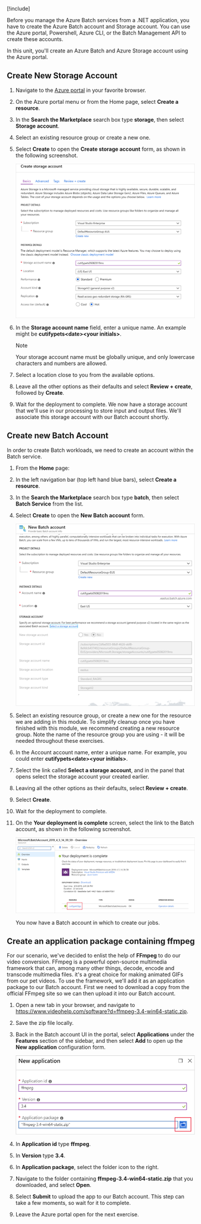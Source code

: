 [!include[](../../../includes/azure-exercise-subscription-prerequisite.md)]

Before you manage the Azure Batch services from a .NET application, you have to create the Azure Batch account and Storage account. You can use the Azure portal, Powershell, Azure CLI, or the Batch Management API to create these accounts.

In this unit, you'll create an Azure Batch and Azure Storage account using the Azure portal.

## Create New Storage Account

1. Navigate to the [Azure portal](https://portal.azure.com/learn.docs.microsoft.com?azure-portal=true) in your favorite browser.

1. On the Azure portal menu or from the Home page, select **Create a resource**.

1. In the **Search the Marketplace** search box type **storage**, then select **Storage account**.

1. Select an existing resource group or create a new one.

1. Select **Create** to open the **Create storage account** form, as shown in the following screenshot.

    ![create storage account form open on the Basics tab](../media/3-create-storage-account.png)

1. In the **Storage account name** field, enter a unique name. An example might be **cutifypets\<date\>\<your initials\>**.

    > [!NOTE]
    > Your storage account name must be globally unique, and only lowercase characters and numbers are allowed.

1. Select a location close to you from the available options.

1. Leave all the other options as their defaults and select **Review + create**, followed by **Create**.

1. Wait for the deployment to complete. We now have a storage account that we'll use in our processing to store input and output files. We'll associate this storage account with our Batch account shortly.

## Create new Batch Account

In order to create Batch workloads, we need to create an account within the Batch service.

1. From the **Home** page:
1. In the left navigation bar (top left hand blue bars), select **Create a resource**.
1. In the **Search the Marketplace** search box type **batch**, then select **Batch Service** from the list.
1. Select **Create** to open the **New Batch account** form.

    ![Portal interface for the "new batch account" form](../media/3-new-batch-service.png)

1. Select an existing resource group, or create a new one for the resource we are adding in this module. To simplify cleanup once you have finished with this module, we recommend creating a new resource group. Note the name of the resource group you are using - it will be needed throughout these exercises. 
1. In the Account account name, enter a unique name. For example, you could enter **cutifypets\<date\>\<your initials\>**.
1. Select the link called **Select a storage account**, and in the panel that opens select the storage account your created earlier.
1. Leaving all the other options as their defaults, select **Review + create**.
1. Select **Create**.
1. Wait for the deployment to complete.
1. On the **Your deployment is complete** screen, select the link to the Batch account, as shown in the following screenshot.

    !["Your deployment is complete" screen with the new Batch account highlighted](../media/3-new-batch-service-created.png)

    You now have a Batch account in which to create our jobs. 

## Create an application package containing ffmpeg

For our scenario, we've decided to enlist the help of **FFmpeg** to do our video conversion. FFmpeg is a powerful open-source multimedia framework that can, among many other things, decode, encode and transcode multimedia files. it's a great choice for making animated GIFs from our pet videos.   To use the framework, we'll add it as an application package to our Batch account. First we need to download a copy from the official FFmpeg site so we can then upload it into our Batch account.

1. Open a new tab in your browser, and navigate to https://www.videohelp.com/software?d=ffmpeg-3.4-win64-static.zip.

1. Save the zip file locally.

1. Back in the Batch account UI in the portal, select **Applications** under the **Features** section of the sidebar, and then select **Add** to open up the **New application** configuration form.

    !["New application" configuration form](../media/3-add-application-to-batch.png)

1. In **Application id** type **ffmpeg**.
1. In **Version** type **3.4**.
1. In **Application package**, select the folder icon to the right.
1. Navigate to the folder containing **ffmpeg-3.4-win64-static.zip** that you downloaded, and select **Open**.
1. Select **Submit** to upload the app to our Batch account. This step can take a few moments, so wait for it to complete. 
1. Leave the Azure portal open for the next exercise.
